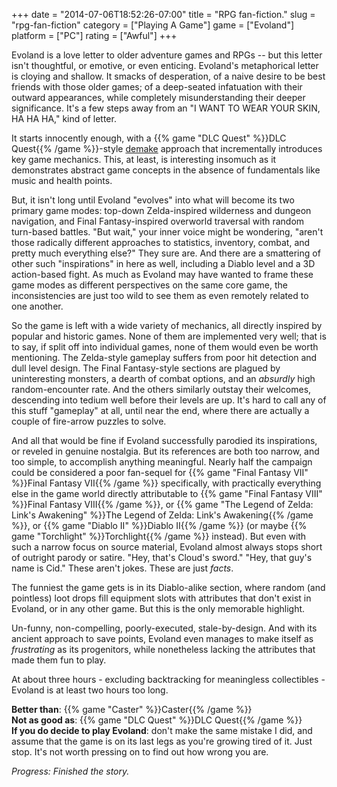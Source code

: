 +++
date = "2014-07-06T18:52:26-07:00"
title = "RPG fan-fiction."
slug = "rpg-fan-fiction"
category = ["Playing A Game"]
game = ["Evoland"]
platform = ["PC"]
rating = ["Awful"]
+++

Evoland is a love letter to older adventure games and RPGs -- but this letter isn't thoughtful, or emotive, or even enticing.  Evoland's metaphorical letter is cloying and shallow.  It smacks of desperation, of a naive desire to be best friends with those older games; of a deep-seated infatuation with their outward appearances, while completely misunderstanding their deeper significance.  It's a few steps away from an "I WANT TO WEAR YOUR SKIN, HA HA HA," kind of letter.

It starts innocently enough, with a {{% game "DLC Quest" %}}DLC Quest{{% /game %}}-style <a href="http://en.wikipedia.org/wiki/Video_game_remake#.22Demakes.22">demake</a> approach that incrementally introduces key game mechanics.  This, at least, is interesting insomuch as it demonstrates abstract game concepts in the absence of fundamentals like music and health points.

But, it isn't long until Evoland "evolves" into what will become its two primary game modes: top-down Zelda-inspired wilderness and dungeon navigation, and Final Fantasy-inspired overworld traversal with random turn-based battles.  "But wait," your inner voice might be wondering, "aren't those radically different approaches to statistics, inventory, combat, and pretty much everything else?"  They sure are.  And there are a smattering of other such "inspirations" in here as well, including a Diablo level and a 3D action-based fight.  As much as Evoland may have wanted to frame these game modes as different perspectives on the same core game, the inconsistencies are just too wild to see them as even remotely related to one another.

So the game is left with a wide variety of mechanics, all directly inspired by popular and historic games.  None of them are implemented very well; that is to say, if split off into individual games, none of them would even be worth mentioning.  The Zelda-style gameplay suffers from poor hit detection and dull level design.  The Final Fantasy-style sections are plagued by uninteresting monsters, a dearth of combat options, and an <i>absurdly</i> high random-encounter rate.  And the others similarly outstay their welcomes, descending into tedium well before their levels are up.  It's hard to call any of this stuff "gameplay" at all, until near the end, where there are actually a couple of fire-arrow puzzles to solve.

And all that would be fine if Evoland successfully parodied its inspirations, or reveled in genuine nostalgia.  But its references are both too narrow, and too simple, to accomplish anything meaningful.  Nearly half the campaign could be considered a poor fan-sequel for {{% game "Final Fantasy VII" %}}Final Fantasy VII{{% /game %}} specifically, with practically everything else in the game world directly attributable to {{% game "Final Fantasy VIII" %}}Final Fantasy VIII{{% /game %}}, or {{% game "The Legend of Zelda: Link's Awakening" %}}The Legend of Zelda: Link's Awakening{{% /game %}}, or {{% game "Diablo II" %}}Diablo II{{% /game %}} (or maybe {{% game "Torchlight" %}}Torchlight{{% /game %}} instead).  But even with such a narrow focus on source material, Evoland almost always stops short of outright parody or satire.  "Hey, that's Cloud's sword."  "Hey, that guy's name is Cid."  These aren't jokes.  These are just <i>facts</i>.

The funniest the game gets is in its Diablo-alike section, where random (and pointless) loot drops fill equipment slots with attributes that don't exist in Evoland, or in any other game.  But this is the only memorable highlight.

Un-funny, non-compelling, poorly-executed, stale-by-design.  And with its ancient approach to save points, Evoland even manages to make itself as <i>frustrating</i> as its progenitors, while nonetheless lacking the attributes that made them fun to play.

At about three hours - excluding backtracking for meaningless collectibles - Evoland is at least two hours too long.

<b>Better than</b>: {{% game "Caster" %}}Caster{{% /game %}}  
<b>Not as good as</b>: {{% game "DLC Quest" %}}DLC Quest{{% /game %}}  
<b>If you do decide to play Evoland</b>: don't make the same mistake I did, and assume that the game is on its last legs as you're growing tired of it.  Just stop.  It's not worth pressing on to find out how wrong you are.

<i>Progress: Finished the story.</i>
